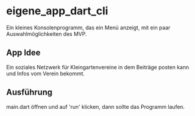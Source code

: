 # eigene_app_dart_cli

Ein kleines Konsolenprogramm, das ein Menü anzeigt,
mit ein paar Auswahlmöglichkeiten des MVP.

## App Idee

Ein soziales Netzwerk für Kleingartenvereine in dem Beiträge posten
kann und Infos vom Verein bekommt.

## Ausführung

main.dart öffnen und auf 'run' klicken, dann sollte das Programm laufen.